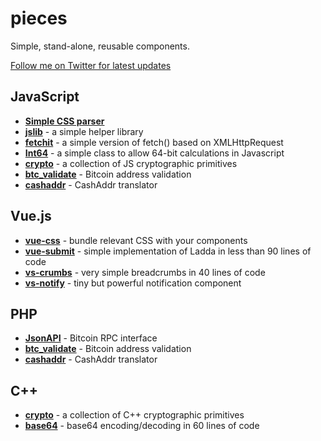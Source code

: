 # pieces

Simple, stand-alone, reusable components.

<a class="twitter-follow-button" href="https://twitter.com/nxtchg">Follow me on Twitter for latest updates</a>

## JavaScript

* [**Simple CSS parser**](https://github.com/NxtChg/pieces/tree/master/js/css_parser)
* [**jslib**](/js/jslib) - a simple helper library
* [**fetchit**](https://github.com/NxtChg/pieces/tree/master/js/fetchit) - a simple version of fetch() based on XMLHttpRequest
* [**Int64**](/js/int64) - a simple class to allow 64-bit calculations in Javascript
* [**crypto**](/js/crypto) - a collection of JS cryptographic primitives
* [**btc_validate**](/js/bitcoin/validate) - Bitcoin address validation
* [**cashaddr**](/js/bitcoin/cashaddr) - CashAddr translator

## Vue.js

* [**vue-css**](https://github.com/NxtChg/pieces/tree/master/js/vue/vue-css) - bundle relevant CSS with your components
* [**vue-submit**](https://github.com/NxtChg/pieces/tree/master/js/vue/vue-submit) - simple implementation of Ladda in less than 90 lines of code
* [**vs-crumbs**](https://github.com/NxtChg/pieces/tree/master/js/vue/vs-crumbs) - very simple breadcrumbs in 40 lines of code
* [**vs-notify**](/js/vue/vs-notify) - tiny but powerful notification component

## PHP

* [**JsonAPI**](/php/bitcoin/api) - Bitcoin RPC interface
* [**btc_validate**](/php/bitcoin/validate) - Bitcoin address validation
* [**cashaddr**](/php/bitcoin/cashaddr) - CashAddr translator

## C++

* [**crypto**](/c++/crypto) - a collection of C++ cryptographic primitives
* [**base64**](/c++/base64.h) - base64 encoding/decoding in 60 lines of code

